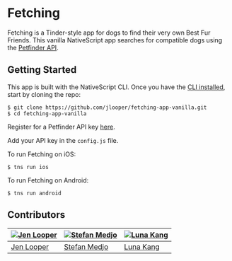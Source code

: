 # Fetching
Fetching is a Tinder-style app for dogs to find their very own Best Fur Friends. This vanilla NativeScript app searches for compatible dogs using the [Petfinder API](https://www.petfinder.com/developers/api-docs). 

## Getting Started

This app is built with the NativeScript CLI. Once you have the [CLI installed](https://docs.nativescript.org/start/quick-setup), start by cloning the repo:

```
$ git clone https://github.com/jlooper/fetching-app-vanilla.git
$ cd fetching-app-vanilla
```

Register for a Petfinder API key [here](https://www.petfinder.com/developers/api-key).

Add your API key in the `config.js` file.

To run Fetching on iOS:

```
$ tns run ios
```

To run Fetching on Android:

```
$ tns run android
```

## Contributors
[![Jen Looper](https://avatars1.githubusercontent.com/u/1450004?v=3&s=144)](https://github.com/jlooper) | [![Stefan Medjo](https://avatars1.githubusercontent.com/u/24573833?v=3&s=144)](https://github.com/stefmedjo) | [![Luna Kang](https://avatars1.githubusercontent.com/u/13408174?v=3&s=144)](https://github.com/lkang-pdx)
---|---|---
[Jen Looper](https://github.com/jlooper) | [Stefan Medjo](https://github.com/stefmedjo) | [Luna Kang](https://github.com/lkang-pdx)
